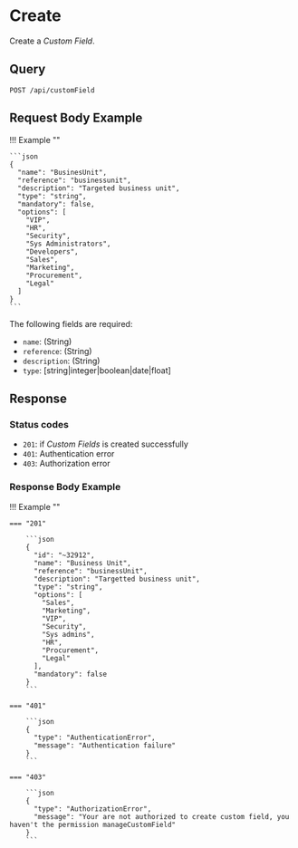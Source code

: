 # Create

Create a *Custom Field*.

## Query

```plain
POST /api/customField
```


##  Request Body Example

!!! Example ""

    ```json
    {
      "name": "BusinesUnit",
      "reference": "businessunit",
      "description": "Targeted business unit",
      "type": "string",
      "mandatory": false,
      "options": [
        "VIP",
        "HR",
        "Security",
        "Sys Administrators",
        "Developers",
        "Sales",
        "Marketing",
        "Procurement",
        "Legal"
      ]
    }
    ```

The following fields are required: 

- `name`: (String)
- `reference`: (String)
- `description`: (String)
- `type`: [string|integer|boolean|date|float]

##  Response 

### Status codes

- `201`: if *Custom Fields* is created successfully
- `401`: Authentication error
- `403`: Authorization error

### Response Body Example

!!! Example ""

    === "201" 

        ```json
        {
          "id": "~32912",
          "name": "Business Unit",
          "reference": "businessUnit",
          "description": "Targetted business unit",
          "type": "string",
          "options": [
            "Sales",
            "Marketing",
            "VIP",
            "Security",
            "Sys admins",
            "HR",
            "Procurement",
            "Legal"
          ],
          "mandatory": false
        }
        ```

    === "401" 

        ```json
        {
          "type": "AuthenticationError",
          "message": "Authentication failure"
        }
        ```

    === "403"

        ```json
        {
          "type": "AuthorizationError",
          "message": "Your are not authorized to create custom field, you haven't the permission manageCustomField"
        }
        ```